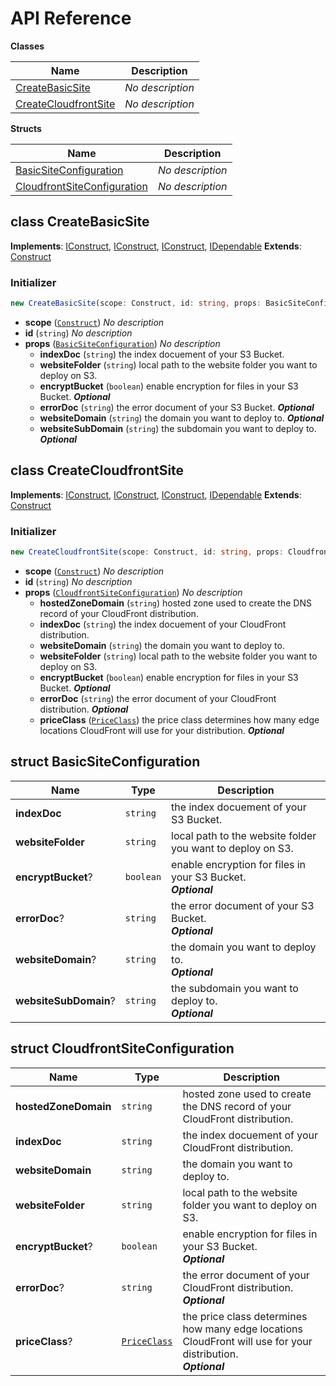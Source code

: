 # API Reference

**Classes**

Name|Description
----|-----------
[CreateBasicSite](#cdk-simplewebsite-deploy-createbasicsite)|*No description*
[CreateCloudfrontSite](#cdk-simplewebsite-deploy-createcloudfrontsite)|*No description*


**Structs**

Name|Description
----|-----------
[BasicSiteConfiguration](#cdk-simplewebsite-deploy-basicsiteconfiguration)|*No description*
[CloudfrontSiteConfiguration](#cdk-simplewebsite-deploy-cloudfrontsiteconfiguration)|*No description*



## class CreateBasicSite  <a id="cdk-simplewebsite-deploy-createbasicsite"></a>



__Implements__: [IConstruct](#constructs-iconstruct), [IConstruct](#aws-cdk-core-iconstruct), [IConstruct](#constructs-iconstruct), [IDependable](#aws-cdk-core-idependable)
__Extends__: [Construct](#aws-cdk-core-construct)

### Initializer




```ts
new CreateBasicSite(scope: Construct, id: string, props: BasicSiteConfiguration)
```

* **scope** (<code>[Construct](#aws-cdk-core-construct)</code>)  *No description*
* **id** (<code>string</code>)  *No description*
* **props** (<code>[BasicSiteConfiguration](#cdk-simplewebsite-deploy-basicsiteconfiguration)</code>)  *No description*
  * **indexDoc** (<code>string</code>)  the index docuement of your S3 Bucket. 
  * **websiteFolder** (<code>string</code>)  local path to the website folder you want to deploy on S3. 
  * **encryptBucket** (<code>boolean</code>)  enable encryption for files in your S3 Bucket. __*Optional*__
  * **errorDoc** (<code>string</code>)  the error document of your S3 Bucket. __*Optional*__
  * **websiteDomain** (<code>string</code>)  the domain you want to deploy to. __*Optional*__
  * **websiteSubDomain** (<code>string</code>)  the subdomain you want to deploy to. __*Optional*__




## class CreateCloudfrontSite  <a id="cdk-simplewebsite-deploy-createcloudfrontsite"></a>



__Implements__: [IConstruct](#constructs-iconstruct), [IConstruct](#aws-cdk-core-iconstruct), [IConstruct](#constructs-iconstruct), [IDependable](#aws-cdk-core-idependable)
__Extends__: [Construct](#aws-cdk-core-construct)

### Initializer




```ts
new CreateCloudfrontSite(scope: Construct, id: string, props: CloudfrontSiteConfiguration)
```

* **scope** (<code>[Construct](#aws-cdk-core-construct)</code>)  *No description*
* **id** (<code>string</code>)  *No description*
* **props** (<code>[CloudfrontSiteConfiguration](#cdk-simplewebsite-deploy-cloudfrontsiteconfiguration)</code>)  *No description*
  * **hostedZoneDomain** (<code>string</code>)  hosted zone used to create the DNS record of your CloudFront distribution. 
  * **indexDoc** (<code>string</code>)  the index docuement of your CloudFront distribution. 
  * **websiteDomain** (<code>string</code>)  the domain you want to deploy to. 
  * **websiteFolder** (<code>string</code>)  local path to the website folder you want to deploy on S3. 
  * **encryptBucket** (<code>boolean</code>)  enable encryption for files in your S3 Bucket. __*Optional*__
  * **errorDoc** (<code>string</code>)  the error document of your CloudFront distribution. __*Optional*__
  * **priceClass** (<code>[PriceClass](#aws-cdk-aws-cloudfront-priceclass)</code>)  the price class determines how many edge locations CloudFront will use for your distribution. __*Optional*__




## struct BasicSiteConfiguration  <a id="cdk-simplewebsite-deploy-basicsiteconfiguration"></a>






Name | Type | Description 
-----|------|-------------
**indexDoc** | <code>string</code> | the index docuement of your S3 Bucket.
**websiteFolder** | <code>string</code> | local path to the website folder you want to deploy on S3.
**encryptBucket**? | <code>boolean</code> | enable encryption for files in your S3 Bucket.<br/>__*Optional*__
**errorDoc**? | <code>string</code> | the error document of your S3 Bucket.<br/>__*Optional*__
**websiteDomain**? | <code>string</code> | the domain you want to deploy to.<br/>__*Optional*__
**websiteSubDomain**? | <code>string</code> | the subdomain you want to deploy to.<br/>__*Optional*__



## struct CloudfrontSiteConfiguration  <a id="cdk-simplewebsite-deploy-cloudfrontsiteconfiguration"></a>






Name | Type | Description 
-----|------|-------------
**hostedZoneDomain** | <code>string</code> | hosted zone used to create the DNS record of your CloudFront distribution.
**indexDoc** | <code>string</code> | the index docuement of your CloudFront distribution.
**websiteDomain** | <code>string</code> | the domain you want to deploy to.
**websiteFolder** | <code>string</code> | local path to the website folder you want to deploy on S3.
**encryptBucket**? | <code>boolean</code> | enable encryption for files in your S3 Bucket.<br/>__*Optional*__
**errorDoc**? | <code>string</code> | the error document of your CloudFront distribution.<br/>__*Optional*__
**priceClass**? | <code>[PriceClass](#aws-cdk-aws-cloudfront-priceclass)</code> | the price class determines how many edge locations CloudFront will use for your distribution.<br/>__*Optional*__



